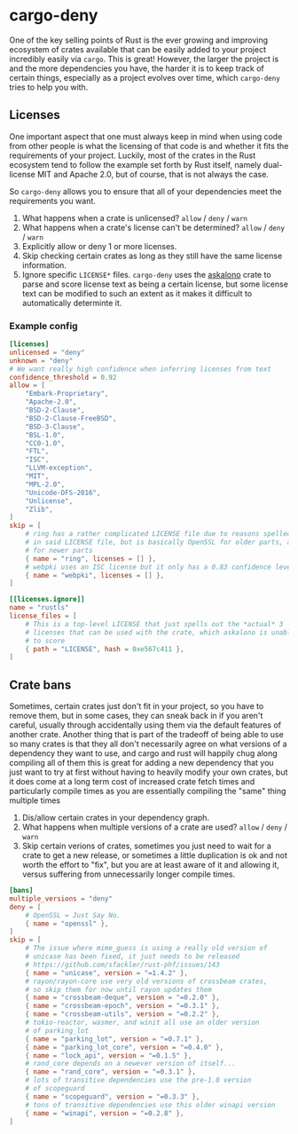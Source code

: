 # cargo-deny

One of the key selling points of Rust is the ever growing and improving ecosystem of crates
available that can be easily added to your project incredibly easily via `cargo`. This is great!
However, the larger the project is and the more dependencies you have, the harder it is to keep
track of certain things, especially as a project evolves over time, which `cargo-deny` tries to help
you with.

## Licenses
One important aspect that one must always keep in mind when using code from other people is what the licensing
of that code is and whether it fits the requirements of your project. Luckily, most of the crates in the Rust
ecosystem tend to follow the example set forth by Rust itself, namely dual-license MIT and Apache 2.0, but of
course, that is not always the case. 

So `cargo-deny` allows you to ensure that all of your dependencies meet the requirements you want.

1. What happens when a crate is unlicensed? `allow` / `deny` / `warn`
1. What happens when a crate's license can't be determined? `allow` / `deny` / `warn`
1. Explicitly allow or deny 1 or more licenses.
1. Skip checking certain crates as long as they still have the same license information.
1. Ignore specific `LICENSE*` files. `cargo-deny` uses the [askalono](https://github.com/amzn/askalono) crate
to parse and score license text as being a certain license, but some license text can be modified to such
an extent as it makes it difficult to automatically determinte it.

### Example config
```toml
[licenses]
unlicensed = "deny"
unknown = "deny"
# We want really high confidence when inferring licenses from text
confidence_threshold = 0.92
allow = [
    "Embark-Proprietary",
    "Apache-2.0",
    "BSD-2-Clause",
    "BSD-2-Clause-FreeBSD",
    "BSD-3-Clause",
    "BSL-1.0",
    "CC0-1.0",
    "FTL",
    "ISC",
    "LLVM-exception",
    "MIT",
    "MPL-2.0",
    "Unicode-DFS-2016",
    "Unlicense",
    "Zlib",
]
skip = [
    # ring has a rather complicated LICENSE file due to reasons spelled out
    # in said LICENSE file, but is basically OpenSSL for older parts, and ISC
    # for newer parts
    { name = "ring", licenses = [] },
    # webpki uses an ISC license but it only has a 0.83 confidence level
    { name = "webpki", licenses = [] },
]

[[licenses.ignore]]
name = "rustls"
license_files = [
    # This is a top-level LICENSE that just spells out the *actual* 3
    # licenses that can be used with the crate, which askalono is unable
    # to score
    { path = "LICENSE", hash = 0xe567c411 },
]
```

## Crate bans
Sometimes, certain crates just don't fit in your project, so you have to remove them, but in
some cases, they can sneak back in if you aren't careful, usually through accidentally using
them via the default features of another crate. Another thing that is part of the tradeoff of
being able to use so many crates is that they all don't necessarily agree on what versions of a
dependency they want to use, and cargo and rust will happily chug along compiling all of them
this is great for adding a new dependency that you just want to try at first without having
to heavily modify your own crates, but it does come at a long term cost of increased crate fetch
times and particularly compile times as you are essentially compiling the "same" thing multiple
times

1. Dis/allow certain crates in your dependency graph.
1. What happens when multiple versions of a crate are used? `allow` / `deny` / `warn`
1. Skip certain verions of crates, sometimes you just need to wait for a crate
to get a new release, or sometimes a little duplication is ok and not worth the effort
to "fix", but you are at least aware of it and allowing it, versus suffering from
unnecessarily longer compile times.

```toml
[bans]
multiple_versions = "deny"
deny = [
    # OpenSSL = Just Say No.
    { name = "openssl" },
]
skip = [
    # The issue where mime_guess is using a really old version of
    # unicase has been fixed, it just needs to be released
    # https://github.com/sfackler/rust-phf/issues/143
    { name = "unicase", version = "=1.4.2" },
    # rayon/rayon-core use very old versions of crossbeam crates,
    # so skip them for now until rayon updates them
    { name = "crossbeam-deque", version = "=0.2.0" },
    { name = "crossbeam-epoch", version = "=0.3.1" },
    { name = "crossbeam-utils", version = "=0.2.2" },
    # tokio-reactor, wasmer, and winit all use an older version
    # of parking_lot
    { name = "parking_lot", version = "=0.7.1" },
    { name = "parking_lot_core", version = "=0.4.0" },
    { name = "lock_api", version = "=0.1.5" },
    # rand_core depends on a newever version of itself...
    { name = "rand_core", version = "=0.3.1" },
    # lots of transitive dependencies use the pre-1.0 version
    # of scopeguard
    { name = "scopeguard", version = "=0.3.3" },
    # tons of transitive dependencies use this older winapi version
    { name = "winapi", version = "=0.2.8" },
]
```
